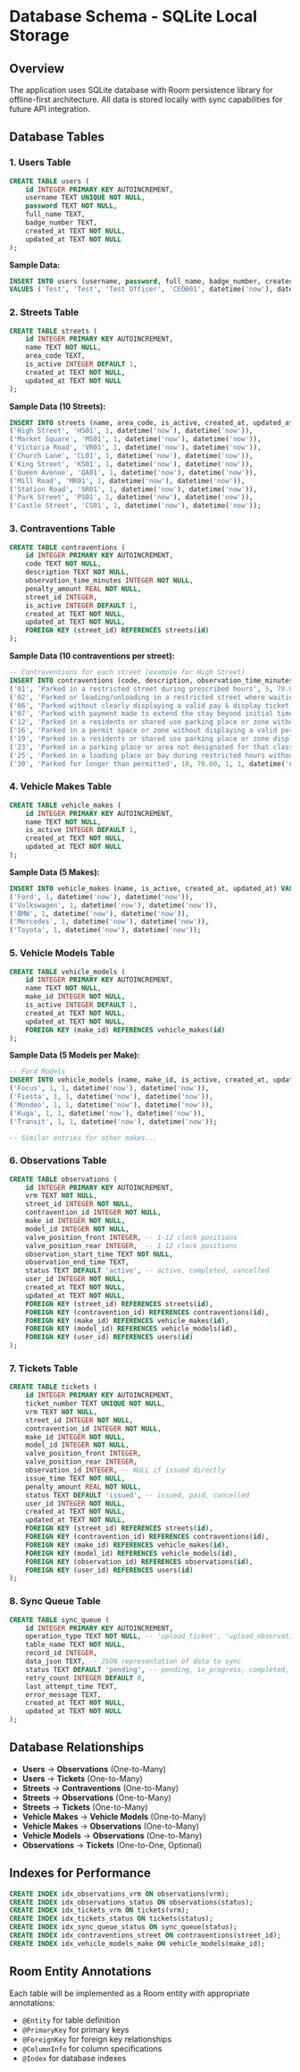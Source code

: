 # Database Schema - SQLite Local Storage

## Overview
The application uses SQLite database with Room persistence library for offline-first architecture. All data is stored locally with sync capabilities for future API integration.

## Database Tables

### 1. Users Table
```sql
CREATE TABLE users (
    id INTEGER PRIMARY KEY AUTOINCREMENT,
    username TEXT UNIQUE NOT NULL,
    password TEXT NOT NULL,
    full_name TEXT,
    badge_number TEXT,
    created_at TEXT NOT NULL,
    updated_at TEXT NOT NULL
);
```

**Sample Data:**
```sql
INSERT INTO users (username, password, full_name, badge_number, created_at, updated_at) 
VALUES ('Test', 'Test', 'Test Officer', 'CEO001', datetime('now'), datetime('now'));
```

### 2. Streets Table
```sql
CREATE TABLE streets (
    id INTEGER PRIMARY KEY AUTOINCREMENT,
    name TEXT NOT NULL,
    area_code TEXT,
    is_active INTEGER DEFAULT 1,
    created_at TEXT NOT NULL,
    updated_at TEXT NOT NULL
);
```

**Sample Data (10 Streets):**
```sql
INSERT INTO streets (name, area_code, is_active, created_at, updated_at) VALUES
('High Street', 'HS01', 1, datetime('now'), datetime('now')),
('Market Square', 'MS01', 1, datetime('now'), datetime('now')),
('Victoria Road', 'VR01', 1, datetime('now'), datetime('now')),
('Church Lane', 'CL01', 1, datetime('now'), datetime('now')),
('King Street', 'KS01', 1, datetime('now'), datetime('now')),
('Queen Avenue', 'QA01', 1, datetime('now'), datetime('now')),
('Mill Road', 'MR01', 1, datetime('now'), datetime('now')),
('Station Road', 'SR01', 1, datetime('now'), datetime('now')),
('Park Street', 'PS01', 1, datetime('now'), datetime('now')),
('Castle Street', 'CS01', 1, datetime('now'), datetime('now'));
```

### 3. Contraventions Table
```sql
CREATE TABLE contraventions (
    id INTEGER PRIMARY KEY AUTOINCREMENT,
    code TEXT NOT NULL,
    description TEXT NOT NULL,
    observation_time_minutes INTEGER NOT NULL,
    penalty_amount REAL NOT NULL,
    street_id INTEGER,
    is_active INTEGER DEFAULT 1,
    created_at TEXT NOT NULL,
    updated_at TEXT NOT NULL,
    FOREIGN KEY (street_id) REFERENCES streets(id)
);
```

**Sample Data (10 contraventions per street):**
```sql
-- Contraventions for each street (example for High Street)
INSERT INTO contraventions (code, description, observation_time_minutes, penalty_amount, street_id, is_active, created_at, updated_at) VALUES
('01', 'Parked in a restricted street during prescribed hours', 5, 70.00, 1, 1, datetime('now'), datetime('now')),
('02', 'Parked or loading/unloading in a restricted street where waiting and loading/unloading restrictions are in force', 5, 70.00, 1, 1, datetime('now'), datetime('now')),
('06', 'Parked without clearly displaying a valid pay & display ticket or voucher', 0, 70.00, 1, 1, datetime('now'), datetime('now')),
('07', 'Parked with payment made to extend the stay beyond initial time', 0, 70.00, 1, 1, datetime('now'), datetime('now')),
('12', 'Parked in a residents or shared use parking place or zone without a valid permit', 0, 70.00, 1, 1, datetime('now'), datetime('now')),
('16', 'Parked in a permit space or zone without displaying a valid permit', 0, 70.00, 1, 1, datetime('now'), datetime('now')),
('19', 'Parked in a residents or shared use parking place or zone displaying an invalid permit', 0, 70.00, 1, 1, datetime('now'), datetime('now')),
('23', 'Parked in a parking place or area not designated for that class of vehicle', 0, 70.00, 1, 1, datetime('now'), datetime('now')),
('25', 'Parked in a loading place or bay during restricted hours without reasonable excuse', 5, 70.00, 1, 1, datetime('now'), datetime('now')),
('30', 'Parked for longer than permitted', 10, 70.00, 1, 1, datetime('now'), datetime('now'));
```

### 4. Vehicle Makes Table
```sql
CREATE TABLE vehicle_makes (
    id INTEGER PRIMARY KEY AUTOINCREMENT,
    name TEXT NOT NULL,
    is_active INTEGER DEFAULT 1,
    created_at TEXT NOT NULL,
    updated_at TEXT NOT NULL
);
```

**Sample Data (5 Makes):**
```sql
INSERT INTO vehicle_makes (name, is_active, created_at, updated_at) VALUES
('Ford', 1, datetime('now'), datetime('now')),
('Volkswagen', 1, datetime('now'), datetime('now')),
('BMW', 1, datetime('now'), datetime('now')),
('Mercedes', 1, datetime('now'), datetime('now')),
('Toyota', 1, datetime('now'), datetime('now'));
```

### 5. Vehicle Models Table
```sql
CREATE TABLE vehicle_models (
    id INTEGER PRIMARY KEY AUTOINCREMENT,
    name TEXT NOT NULL,
    make_id INTEGER NOT NULL,
    is_active INTEGER DEFAULT 1,
    created_at TEXT NOT NULL,
    updated_at TEXT NOT NULL,
    FOREIGN KEY (make_id) REFERENCES vehicle_makes(id)
);
```

**Sample Data (5 Models per Make):**
```sql
-- Ford Models
INSERT INTO vehicle_models (name, make_id, is_active, created_at, updated_at) VALUES
('Focus', 1, 1, datetime('now'), datetime('now')),
('Fiesta', 1, 1, datetime('now'), datetime('now')),
('Mondeo', 1, 1, datetime('now'), datetime('now')),
('Kuga', 1, 1, datetime('now'), datetime('now')),
('Transit', 1, 1, datetime('now'), datetime('now'));

-- Similar entries for other makes...
```

### 6. Observations Table
```sql
CREATE TABLE observations (
    id INTEGER PRIMARY KEY AUTOINCREMENT,
    vrm TEXT NOT NULL,
    street_id INTEGER NOT NULL,
    contravention_id INTEGER NOT NULL,
    make_id INTEGER NOT NULL,
    model_id INTEGER NOT NULL,
    valve_position_front INTEGER, -- 1-12 clock positions
    valve_position_rear INTEGER,  -- 1-12 clock positions
    observation_start_time TEXT NOT NULL,
    observation_end_time TEXT,
    status TEXT DEFAULT 'active', -- active, completed, cancelled
    user_id INTEGER NOT NULL,
    created_at TEXT NOT NULL,
    updated_at TEXT NOT NULL,
    FOREIGN KEY (street_id) REFERENCES streets(id),
    FOREIGN KEY (contravention_id) REFERENCES contraventions(id),
    FOREIGN KEY (make_id) REFERENCES vehicle_makes(id),
    FOREIGN KEY (model_id) REFERENCES vehicle_models(id),
    FOREIGN KEY (user_id) REFERENCES users(id)
);
```

### 7. Tickets Table
```sql
CREATE TABLE tickets (
    id INTEGER PRIMARY KEY AUTOINCREMENT,
    ticket_number TEXT UNIQUE NOT NULL,
    vrm TEXT NOT NULL,
    street_id INTEGER NOT NULL,
    contravention_id INTEGER NOT NULL,
    make_id INTEGER NOT NULL,
    model_id INTEGER NOT NULL,
    valve_position_front INTEGER,
    valve_position_rear INTEGER,
    observation_id INTEGER, -- NULL if issued directly
    issue_time TEXT NOT NULL,
    penalty_amount REAL NOT NULL,
    status TEXT DEFAULT 'issued', -- issued, paid, cancelled
    user_id INTEGER NOT NULL,
    created_at TEXT NOT NULL,
    updated_at TEXT NOT NULL,
    FOREIGN KEY (street_id) REFERENCES streets(id),
    FOREIGN KEY (contravention_id) REFERENCES contraventions(id),
    FOREIGN KEY (make_id) REFERENCES vehicle_makes(id),
    FOREIGN KEY (model_id) REFERENCES vehicle_models(id),
    FOREIGN KEY (observation_id) REFERENCES observations(id),
    FOREIGN KEY (user_id) REFERENCES users(id)
);
```

### 8. Sync Queue Table
```sql
CREATE TABLE sync_queue (
    id INTEGER PRIMARY KEY AUTOINCREMENT,
    operation_type TEXT NOT NULL, -- 'upload_ticket', 'upload_observation', 'download_updates'
    table_name TEXT NOT NULL,
    record_id INTEGER,
    data_json TEXT, -- JSON representation of data to sync
    status TEXT DEFAULT 'pending', -- pending, in_progress, completed, failed
    retry_count INTEGER DEFAULT 0,
    last_attempt_time TEXT,
    error_message TEXT,
    created_at TEXT NOT NULL,
    updated_at TEXT NOT NULL
);
```

## Database Relationships
- **Users** → **Observations** (One-to-Many)
- **Users** → **Tickets** (One-to-Many)
- **Streets** → **Contraventions** (One-to-Many)
- **Streets** → **Observations** (One-to-Many)
- **Streets** → **Tickets** (One-to-Many)
- **Vehicle Makes** → **Vehicle Models** (One-to-Many)
- **Vehicle Makes** → **Observations** (One-to-Many)
- **Vehicle Models** → **Observations** (One-to-Many)
- **Observations** → **Tickets** (One-to-One, Optional)

## Indexes for Performance
```sql
CREATE INDEX idx_observations_vrm ON observations(vrm);
CREATE INDEX idx_observations_status ON observations(status);
CREATE INDEX idx_tickets_vrm ON tickets(vrm);
CREATE INDEX idx_tickets_status ON tickets(status);
CREATE INDEX idx_sync_queue_status ON sync_queue(status);
CREATE INDEX idx_contraventions_street ON contraventions(street_id);
CREATE INDEX idx_vehicle_models_make ON vehicle_models(make_id);
```

## Room Entity Annotations
Each table will be implemented as a Room entity with appropriate annotations:
- `@Entity` for table definition
- `@PrimaryKey` for primary keys
- `@ForeignKey` for foreign key relationships
- `@ColumnInfo` for column specifications
- `@Index` for database indexes